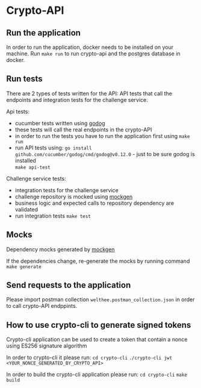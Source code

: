 # Crypto-API


## Run the application

In order to run the application, docker needs to be installed on your machine.
Run `make run` to run crypto-api and the postgres database in docker.

## Run tests

There are 2 types of tests written for the API: API tests that call the endpoints and integration tests for the challenge service.

Api tests:
- cucumber tests written using [godog](https://github.com/cucumber/godog)
- these tests will call the real endpoints in the crypto-API
- in order to run the tests you have to run the application first using `make run`
- run API tests using:
`go install github.com/cucumber/godog/cmd/godog@v0.12.0` - just to be sure godog is installed  
`make api-test`

Challenge service tests:
- integration tests for the challenge service 
- challenge repository is mocked using [mockgen](https://github.com/golang/mock)
- business logic and expected calls to repository dependency are validated  
- run integration tests `make test`

## Mocks

Dependency mocks generated by [mockgen](https://github.com/golang/mock)

If the dependencies change, re-generate the mocks by running command `make generate`

## Send requests to the application

Please import postman collection `welthee.postman_collection.json` in order to call crypto-API endppints.

## How to use crypto-cli to generate signed tokens

Crypto-cli application can be used to create a token that contain a nonce using ES256 signature algorithm

In order to crypto-cli it please run:
`cd crypto-cli`
`./crypto-cli jwt <YOUR_NONCE_GENERATED_BY_CRYPTO_API>`

In order to build the crypto-cli application please run:
`cd crypto-cli`
`make build`


